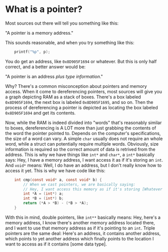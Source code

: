 # What is a pointer?
Most sources out there will tell you something like this:

"A pointer is a memory address."

This sounds reasonable, and when you try something like this:

```c
    printf("%p", p);
```

You do get an address, like `0x8D905F1694` or whatever.
But this is only half correct, and a better answer would be:

"A pointer is an address _plus type information_."

Why? There's a common misconception about pointers and memory access. When it come to dereferencing pointers, most sources will give you a graph depicting RAM as a stack of boxes. There's a box labeled `0x8D905F1694`, the next box is labeled `0x8D905F1695`, and so on. Then the process of dereferencing a pointer is depicted as locating the box labeled `0x8D905F1694` and get its contents.

Now, while the RAM is indeed divided into "words" that's reasonably similar to boxes, dereferencing is A LOT more than just grabbing the contents of the word the pointer pointed to. Depends on the computer's specifications, the size of a word can vary. A simple `char` usually does not require an whole word, while a struct can potentially require multiple words. Obviously, size information is required so the correct amount of data is retrived from the address.
This is why we have things like `int*` and `char*`, a `int*` basically says: Hey, I have a memory address, I want access it as if it's storing an `int`. And `void*` means: Well, I do have an address, but I don't really know how to access it yet. This is why we have code like this:

```c
    int cmp(const void* a, const void* b) {
        // When we cast pointers, we are basically saying:
        // Hey, I want access this memory as if it's storing [Whatever type you're casting to]
        int *A = (int*) a;
        int *B = (int*) b;
        return (*A > *B) - (*B > *A);
    }
```
With this in mind, double pointers, like `int**` basically means: Hey, here's a memory address, I know there's another memory address located there, and I want to use that memory address as if it's pointing to an `int`. Triple pointers are the same deal: Here's an address, it contains another address, which points to yet another address which finally points to the location I want to access as if it contains [some data type].
